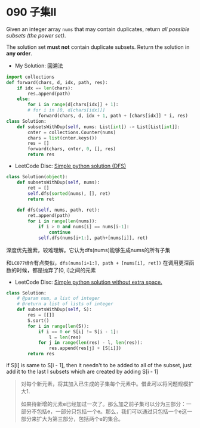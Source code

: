 # 090 子集Ⅱ

Given an integer array `nums` that may contain duplicates, return *all possible subsets (the power set)*.

The solution set **must not** contain duplicate subsets. Return the solution in **any order**.

* My Solution: 回溯法

```python 
import collections
def forward(chars, d, idx, path, res):
    if idx == len(chars):
        res.append(path)
    else:
        for i in range(d[chars[idx]] + 1):
        # for i in [0, d[chars[idx]]]
            forward(chars, d, idx + 1, path + [chars[idx]] * i, res)
class Solution:
    def subsetsWithDup(self, nums: List[int]) -> List[List[int]]:
        cnter = collections.Counter(nums)
        chars = list(cnter.keys())
        res = []
        forward(chars, cnter, 0, [], res)
        return res
```

* LeetCode Disc: [Simple python solution (DFS)](https://leetcode.com/problems/subsets-ii/discuss/30305/Simple-python-solution-(DFS).)

```python
class Solution(object):
    def subsetsWithDup(self, nums):
        ret = []
        self.dfs(sorted(nums), [], ret)
        return ret
    
    def dfs(self, nums, path, ret):
        ret.append(path)
        for i in range(len(nums)):
            if i > 0 and nums[i] == nums[i-1]:
                continue
            self.dfs(nums[i+1:], path+[nums[i]], ret)	
```

深度优先搜索，较难理解。它认为dfs(nums)能够生成nums的所有子集

和`LC077组合`有点类似，`dfs(nums[i+1:], path + [nums[i], ret])` 在调用更深函数的时候，都是抛弃了[0, i]之间的元素

* LeetCode Disc: [Simple python solution without extra space.](https://leetcode.com/problems/subsets-ii/discuss/30166/Simple-python-solution-without-extra-space.)

```python
class Solution:
    # @param num, a list of integer
    # @return a list of lists of integer
    def subsetsWithDup(self, S):
        res = [[]]
        S.sort()
        for i in range(len(S)):
            if i == 0 or S[i] != S[i - 1]:
                l = len(res)
            for j in range(len(res) - l, len(res)):
                res.append(res[j] + [S[i]])
        return res
```

if S[i] is same to S[i - 1], then it needn't to be added to all of the subset, just add it to the last l subsets which are created by adding S[i - 1]

> 对每个新元素，将其加入已生成的子集每个元素中。借此可以将问题规模扩大1.
>
> 如果待新增的元素e已经加过一次了。那么加之前子集可以分为三部分：一部分不包括e，一部分只包括一个e。那么，我们可以通过只包括一个e这一部分来扩大为第三部分，包括两个e的集合。	